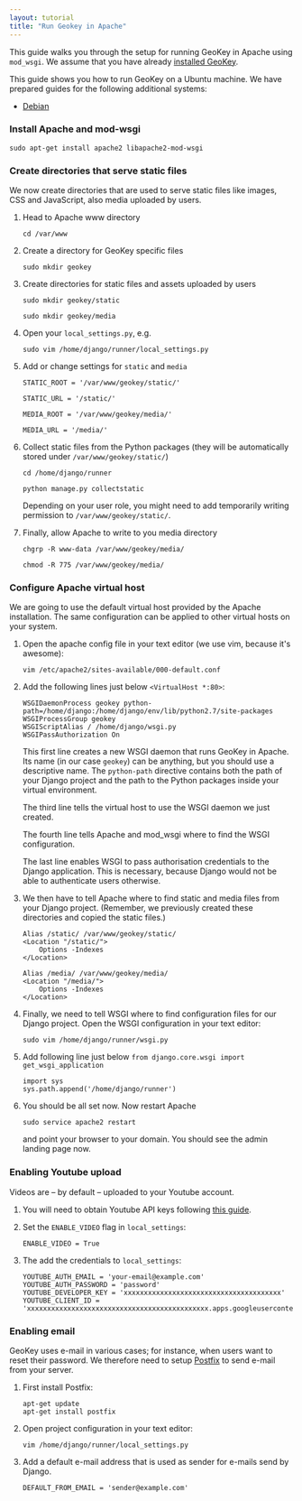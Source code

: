 ```yaml
---
layout: tutorial
title: "Run Geokey in Apache"
---
```


This guide walks you through the setup for running GeoKey in Apache using `mod_wsgi`. We assume that you have already [installed GeoKey](how-to-install-ubuntu.html).

<div class="info-box alert alert-warning">
    <i class="fa fa-exclamation-triangle"></i>
    <div>
        This guide shows you how to run GeoKey on a Ubuntu machine. We have prepared guides for the following additional systems:
        <ul class="tutorial-links">
            <li><a href="/help/run-in-apache.html">Debian</a></li>
        </ul>
    </div>
</div>

### Install Apache and mod-wsgi

`sudo apt-get install apache2 libapache2-mod-wsgi`

### Create directories that serve static files

We now create directories that are used to serve static files like images, CSS and JavaScript, also media uploaded by users.

1. Head to Apache www directory

    `cd /var/www`

2. Create a directory for GeoKey specific files

    `sudo mkdir geokey`

3. Create directories for static files and assets uploaded by users

    `sudo mkdir geokey/static`

    `sudo mkdir geokey/media`

4. Open your `local_settings.py`, e.g.

    `sudo vim /home/django/runner/local_settings.py`

5. Add or change settings for `static` and `media`

    `STATIC_ROOT = '/var/www/geokey/static/'`

    `STATIC_URL = '/static/'`

    `MEDIA_ROOT = '/var/www/geokey/media/'`

    `MEDIA_URL = '/media/'`

6. Collect static files from the Python packages (they will be automatically stored under `/var/www/geokey/static/`)

    `cd /home/django/runner`

    `python manage.py collectstatic`

    Depending on your user role, you might need to add temporarily writing permission to `/var/www/geokey/static/`.

7. Finally, allow Apache to write to you media directory

    `chgrp -R www-data /var/www/geokey/media/`

    `chmod -R 775 /var/www/geokey/media/`

### Configure Apache virtual host

We are going to use the default virtual host provided by the Apache installation. The same configuration can be applied to other virtual hosts on your system.

1. Open the apache config file in your text editor (we use vim, because it's awesome):

    ```
    vim /etc/apache2/sites-available/000-default.conf
    ```

2. Add the following lines just below `<VirtualHost *:80>`:

    ```
    WSGIDaemonProcess geokey python-path=/home/django:/home/django/env/lib/python2.7/site-packages
    WSGIProcessGroup geokey
    WSGIScriptAlias / /home/django/wsgi.py
    WSGIPassAuthorization On
    ```

    This first line creates a new WSGI daemon that runs GeoKey in Apache. Its name (in our case `geokey`) can be anything, but you should use a descriptive name. The `python-path` directive contains both the path of your Django project and the path to the Python packages inside your virtual environment.

    The third line tells the virtual host to use the WSGI daemon we just created.

    The fourth line tells Apache and mod_wsgi where to find the WSGI configuration.

    The last line enables WSGI to pass authorisation credentials to the Django application. This is necessary, because Django would not be able to authenticate users otherwise.

3. We then have to tell Apache where to find static and media files from your Django project. (Remember, we previously created these directories and copied the static files.)

    ```
    Alias /static/ /var/www/geokey/static/
    <Location "/static/">
        Options -Indexes
    </Location>

    Alias /media/ /var/www/geokey/media/
    <Location "/media/">
        Options -Indexes
    </Location>
    ```

5. Finally, we need to tell WSGI where to find configuration files for our Django project. Open the WSGI configuration in your text editor:

    ```
    sudo vim /home/django/runner/wsgi.py
    ```

6. Add following line just below `from django.core.wsgi import get_wsgi_application`

    ```
    import sys
    sys.path.append('/home/django/runner')
    ```

7. You should be all set now. Now restart Apache

    ```
    sudo service apache2 restart
    ```

    and point your browser to your domain. You should see the admin landing page now.


### Enabling Youtube upload

Videos are – by default – uploaded to your Youtube account.

1. You will need to obtain Youtube API keys following [this guide](https://developers.google.com/youtube/registering_an_application).

2. Set the `ENABLE_VIDEO` flag in `local_settings`:

    ```
    ENABLE_VIDEO = True
    ```

3. The add the credentials to `local_settings`:

    ```
    YOUTUBE_AUTH_EMAIL = 'your-email@example.com'
    YOUTUBE_AUTH_PASSWORD = 'password'
    YOUTUBE_DEVELOPER_KEY = 'xxxxxxxxxxxxxxxxxxxxxxxxxxxxxxxxxxxxxxx'
    YOUTUBE_CLIENT_ID = 'xxxxxxxxxxxxxxxxxxxxxxxxxxxxxxxxxxxxxxxxxxxxx.apps.googleusercontent.com'
    ```

### Enabling email

GeoKey uses e-mail in various cases; for instance, when users want to reset their password. We therefore need to setup [Postfix](http://www.postfix.org/) to send e-mail from your server.

1. First install Postfix:

    ```
    apt-get update
    apt-get install postfix
    ```

2. Open project configuration in your text editor:

    ```
    vim /home/django/runner/local_settings.py
    ```

3. Add a default e-mail address that is used as sender for e-mails send by Django.

    ```
    DEFAULT_FROM_EMAIL = 'sender@example.com'
    ```
